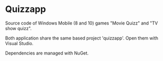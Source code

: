 # Quizzapp
Source code of Windows Mobile (8 and 10) games "Movie Quizz" and "TV show quizz".

Both application share the same based project 'quizzapp'. Open them with Visual Studio.

Dependencies are managed with NuGet. 
